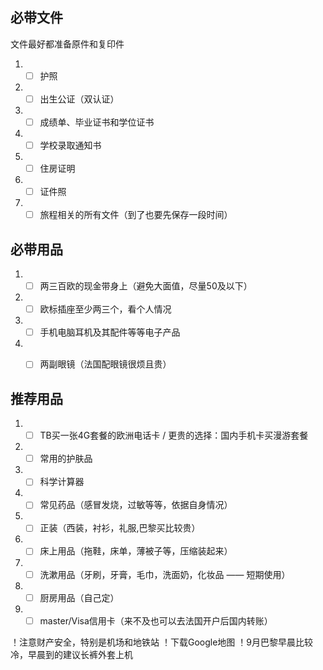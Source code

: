 ## 必带文件
文件最好都准备原件和复印件
1. - [ ] 护照
2. - [ ] 出生公证（双认证）
3. - [ ] 成绩单、毕业证书和学位证书
4. - [ ] 学校录取通知书
5. - [ ] 住房证明
6. - [ ] 证件照
7. - [ ] 旅程相关的所有文件（到了也要先保存一段时间）
 
## 必带用品
1. - [ ] 两三百欧的现金带身上（避免大面值，尽量50及以下）
2. - [ ] 欧标插座至少两三个，看个人情况
3. - [ ] 手机电脑耳机及其配件等等电子产品
4. - [ ] 两副眼镜（法国配眼镜很烦且贵）


## 推荐用品
1. - [ ] TB买一张4G套餐的欧洲电话卡 / 更贵的选择：国内手机卡买漫游套餐
2. - [ ] 常用的护肤品
3. - [ ] 科学计算器
4. - [ ] 常见药品（感冒发烧，过敏等等，依据自身情况）
5. - [ ] 正装（西装，衬衫，礼服,巴黎买比较贵）
6. - [ ] 床上用品（拖鞋，床单，薄被子等，压缩装起来）
7. - [ ] 洗漱用品（牙刷，牙膏，毛巾，洗面奶，化妆品 —— 短期使用）
8. - [ ] 厨房用品（自己定）
9. - [ ] master/Visa信用卡（来不及也可以去法国开户后国内转账）

！注意财产安全，特别是机场和地铁站
！下载Google地图
！9月巴黎早晨比较冷，早晨到的建议长裤外套上机
